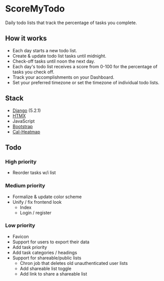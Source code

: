 # ScoreMyTodo

Daily todo lists that track the percentage of tasks you complete.

## How it works
* Each day starts a new todo list.
* Create & update todo list tasks until midnight. 
* Check-off tasks until noon the next day. 
* Each day's todo list receives a score from 0-100 for the percentage of tasks you check off. 
* Track your accomplishments on your Dashboard. 
* Set your preferred timezone or set the timezone of individual todo lists. 

## Stack
* [Django](https://www.djangoproject.com/) (5.2.1)
* [HTMX](https://htmx.org/)
* JavaScript
* [Bootstrap](https://getbootstrap.com/)
* [Cal-Heatmap](https://cal-heatmap.com/)

## Todo

### High priority
* Reorder tasks w/i list

### Medium priority
* Formalize & update color scheme
* Unify / fix frontend look
  * Index
  * Login / register

### Low priority 
* Favicon
* Support for users to export their data
* Add task priority
* Add task categories / headings
* Support for shareable/public lists
  * Chron job that deletes old unauthenticated user lists
  * Add shareable list toggle
  * Add link to share a shareable list
